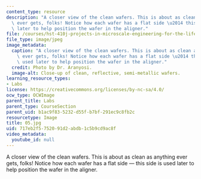 ```yaml
---
content_type: resource
description: "A closer view of the clean wafers. This is about as clean as anything\
  \ ever gets, folks! Notice how each wafer has a flat side \u2014 this side is used\
  \ later to help position the wafer in the aligner."
file: /courses/hst-410j-projects-in-microscale-engineering-for-the-life-sciences-spring-2007/717eb2f5752091d2abdb1c5b9cd9ac8f_05.jpg
file_type: image/jpeg
image_metadata:
  caption: "A closer view of the clean wafers. This is about as clean as anything\
    \ ever gets, folks! Notice how each wafer has a flat side \u2014 this side is\
    \ used later to help position the wafer in the aligner."
  credit: Photo by Dr. Aranyosi.
  image-alt: Close-up of clean, reflective, semi-metallic wafers.
learning_resource_types:
- Labs
license: https://creativecommons.org/licenses/by-nc-sa/4.0/
ocw_type: OCWImage
parent_title: Labs
parent_type: CourseSection
parent_uid: b1ac9f83-5232-d55f-b7bf-291ec9c8fb2c
resourcetype: Image
title: 05.jpg
uid: 717eb2f5-7520-91d2-abdb-1c5b9cd9ac8f
video_metadata:
  youtube_id: null
---
```

A closer view of the clean wafers. This is about as clean as anything ever gets, folks! Notice how each wafer has a flat side — this side is used later to help position the wafer in the aligner.